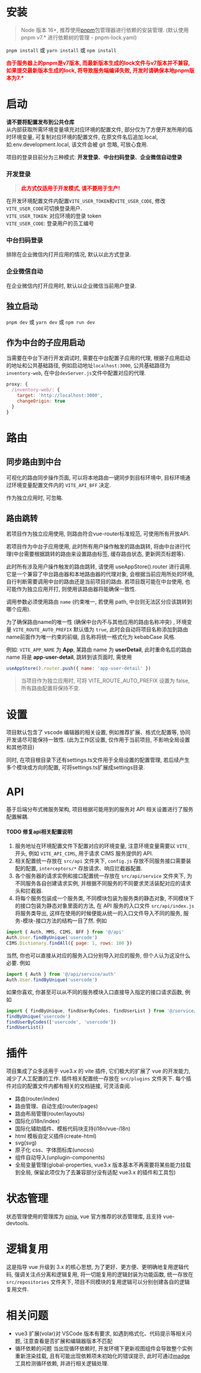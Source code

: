 # 安装

> Node 版本 16+, 推荐使用[pnpm](https://pnpm.io/)包管理器进行依赖的安装管理. (默认使用 pnpm v7.\* 进行依赖树的管理 - pnpm-lock.yaml)

`pnpm install` 或 `yarn install` 或 `npm install`

<strong style="color: red">由于服务器上的pnpm是v7版本, 而最新版本生成的lock文件与v7版本并不兼容, 如果提交最新版本生成的lock, 将导致服务端编译失败, 开发时请确保本地pnpm版本为7.\*</strong><br>

# 启动

<strong>请不要将配置发布到公共仓库</strong><br>
从内部获取所需环境变量填充对应环境的配置文件, 部分仅为了方便开发所用的临时环境变量, 可复制对应环境的配置文件, 在原文件名后追加.local, 如.env.development.local, 该文件会被 git 忽略, 可放心食用.<br>

项目的登录目前分为三种模式: **开发登录**、**中台扫码登录**、**企业微信自动登录**

### 开发登录

> <strong style="color: red">此方式仅适用于开发模式, 请不要用于生产!</strong>

在开发环境配置文件内配置`VITE_USER_TOKEN`和`VITE_USER_CODE`, 修改`VITE_USER_CODE`可切换登录用户.<br>
`VITE_USER_TOKEN`: 对应环境的登录 token<br>
`VITE_USER_CODE`: 登录用户的员工编号<br>

### 中台扫码登录

排除在企业微信内打开应用的情况, 默认以此方式登录.<br>

### 企业微信自动

在企业微信内打开应用时, 默认以企业微信当前用户登录.<br>

## 独立启动

`pnpm dev` 或 `yarn dev` 或 `npm run dev`

## 作为中台的子应用启动

当需要在中台下进行开发调试时, 需要在中台配置子应用的代理, 根据子应用启动的地址和公共基础路径, 例如启动地址`localhost:3000`, 公共基础路径为`inventory-web`, 在中台`devServer.js`文件中配置对应的代理.

```js
proxy: {
  /inventory-web/: {
    target: 'http://localhost:3000',
    changeOrigin: true
  }
}
```

# 路由

## 同步路由到中台

可视化的路由同步操作页面, 可以将本地路由一键同步到目标环境中, 目标环境通过环境变量配置文件内的 `VITE_API_BFF` 决定.

作为独立应用时, 可忽略.

## 路由跳转

若项目作为独立应用使用, 则路由符合vue-router标准规范, 可使用所有开放API.

若项目作为中台子应用使用, 此时所有用户操作触发的路由跳转, 将由中台进行代理(中台需要根据跳转的路由来设置路由标签, 缓存路由状态, 更新网页标题等).

此时所有涉及用户操作触发的路由跳转, 请使用 useAppStore().router 进行调用. 它是一个兼容了中台路由器和本地路由器的代理对象, 会根据当前应用所处的环境, 自行判断需要调用中台的路由还是当前项目的路由. 若项目既可能在中台使用, 也可能作为独立应用开打, 则使用该路由器将能确保一致性.

调用参数必须使用路由 `name` (约束唯一, 若使用 path, 中台则无法区分应该跳转到哪个应用).

为了确保路由name的唯一性 (确保中台内不与其他应用的路由名称冲突) , 环境变量 `VITE_ROUTE_AUTO_PREFIX` 默认值为 `true`, 此时会自动将项目名称添加到路由name前面作为唯一约束的前缀, 且名称将统一格式化为 kebabCase 风格.

例如: `VITE_APP_NAME` 为 **App**, 某路由 name 为 **userDetail**, 此时重命名后的路由 name 将是 **app-user-detail**, 跳转到该页面时, 需使用

```javascript
useAppStore().router.push({ name: 'app-user-detail' })
```

> 当项目作为独立应用时, 可将 VITE_ROUTE_AUTO_PREFIX 设置为 false, 所有路由配置将保持不变.

# 设置

项目默认包含了 vscode 编辑器的相关设置, 例如推荐扩展、格式化配置等, 协同开发请尽可能保持一致性. (此为工作区设置, 仅作用于当前项目, 不影响全局设置和其他项目)

同时, 在项目根目录下还有settings.ts文件用于全局设置的配置管理, 若后续产生多个模块或方向的配置, 可将settings.ts扩展成settings目录.

# API

基于后端分布式微服务架构, 项目根据可能用到的服务对 API 相关设置进行了服务配置解耦.

#### TODO 修复api相关配置说明

1. 服务地址在环境配置文件下配置对应的环境变量, 注意环境变量需要以 `VITE_` 开头, 例如 `VITE_API_CIMS`, 用于请求 CIMS 服务提供的 API.
2. 相关配置统一存放在 `src/api` 文件夹下, `config.js` 存放不同服务接口需要装配的配置, `interceptors/*` 存放请求、响应拦截器配置.
3. 各个服务器的请求实例和接口配置统一存放在 `src/api/service` 文件夹下, 为不同服务各自创建请求实例, 并根据不同服务的不同要求灵活装配对应的请求头和拦截器.
4. 将每个服务包装成一个服务类, 不同模块包装为服务类的静态对象, 不同模块下的接口包装为静态对象里面的方法, 在 API 服务的入口文件 `src/api/index.js` 将服务类导出, 这样在使用的时候便能从统一的入口文件导入不同的服务, 服务-模块-接口方法的结构一目了然. 例如

```js
import { Auth, MMS, CIMS, BFF } from '@/api'
Auth.User.findByUnique('usercode')
CIMS.Dictionary.findAll({ page: 1, rows: 100 })
```

当然, 你也可以直接从对应的服务入口分别导入对应的服务, 但个人认为这没什么必要. 例如

```js
import { Auth } from '@/api/service/auth'
Auth.User.findByUnique('usercode')
```

如果你喜欢, 你甚至可以从不同的服务模块入口直接导入指定的接口请求函数, 例如

```js
import { findByUnique, findUserByCodes, findUserList } from '@/service/auth/user'
findByUnique('usercode')
findUserByCodes(['usercode', 'usercode'])
findUserList()
```

# 插件

项目集成了众多适用于 vue3.x 的 vite 插件, 它们极大的扩展了 vue 的开发能力, 减少了人工配置的工作.
插件相关配置统一存放在 `src/plugins` 文件夹下. 每个插件对应的配置文件内都有相关的文档链接, 可灵活查阅.

- 路由(router/index)
- 路由管理、自动生成(router/pages)
- 路由布局管理(router/layouts)
- 国际化(i18n/index)
- 国际化辅助插件、模板代码块支持(i18n/vue-i18n)
- html 模板自定义插件(create-html)
- svg(svg)
- 原子化 css、字体图标库(unocss)
- 组件自动导入(unplugin-components)
- 全局变量管理(global-properties, vue3.x 版本基本不再需要将某些能力挂载到全局, 保留此项仅为了去兼容部分没有适配 vue3.x 的插件和工具包)

# 状态管理

状态管理使用的管理库为 [pinia](https://pinia.vuejs.org/), vue 官方推荐的状态管理库, 且支持 vue-devtools.

# 逻辑复用

这是指导 vue 升级到 3.x 的核心思想, 为了更好、更方便、更明确地复用逻辑代码, 强调关注点分离和逻辑复用, 将一切能复用的逻辑封装为功能函数, 统一存放在 `src/repositories` 文件夹下, 项目不同模块的复用逻辑可以分别创建各自的逻辑复用文件.

# 相关问题

- vue3 扩展(volar)对 VSCode 版本有要求, 如遇到格式化、代码提示等相关问题, 注意查看是否扩展和编辑器版本不匹配
- 循环依赖的问题
  当出现循环依赖时, 开发环境下更新视图组件会导致整个实例重新渲染挂载, 且有可能出现依赖项未初始化的错误提示, 此时可通过[madge](https://github.com/pahen/madge)工具检测循环依赖, 并进行相关逻辑处理.
